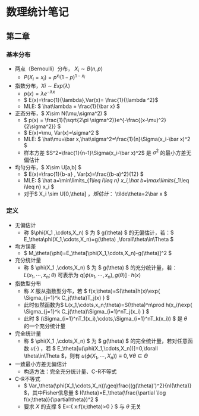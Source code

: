 # 数理统计笔记

## 第二章

### 基本分布

- 两点（Bernoulli）分布， $X_i\sim B(n,p)$
  - $P(X_i=x_i)=p^{x_i}(1-p)^{1-x_i}$
- 指数分布，$Xi\sim Exp(\lambda)$
  - $p(x)=\lambda e^{-\lambda x}$
  - $ E(x)=\frac{1}{\lambda},Var(x)= \frac{1}{\lambda ^2}$
  - MLE: $ \hat\lambda = \frac{1}{\bar x} $
- 正态分布，$ X\sim N(\mu,\sigma^2) $
  - $ p(x) = \frac{1}{\sqrt{2\pi \sigma^2}}e^{-\frac{(x-\mu)^2}{2\sigma^2}} $
  - $ E(x)=\mu, Var(x)=\sigma^2 $
  - MLE: $ \hat\mu=\bar x,\hat\sigma^2=\frac{1}{n}\Sigma(x_i-\bar x)^2 $
  - 样本方差 $S^2=\frac{1}{n-1}\Sigma(x_i-\bar x)^2$ 是 $\sigma^2$ 的最小方差无偏估计
- 均匀分布，$ X\sim U[a,b] $
  - $ E(x)=\frac{1}{b-a} , Var(x)=\frac{(b-a)^2}{12} $
  - MLE: $ \hat a=\min\limits_{_1\leq i\leq n} x_i,\hat b=\max\limits_{_1\leq i\leq n} x_i $
  - 对于$ X_i \sim U[0,\theta] $，矩估计：$ \tilde\theta=2\bar x $

### 定义

- 无偏估计
  - 称 $\phi(X_1 ,\cdots,X_n) $ 为 $ g(\theta) $ 的无偏估计，若：$ E_\theta\phi(X_1,\cdots,X_n)=g(\theta) ,\forall\theta\in\Theta $
- 均方误差
  - $ M_\theta(\phi)=E_\theta[\phi(X_1,\cdots,X_n)-g(\theta)]^2 $
- 充分统计量
  - 称 $ \phi(X_1 ,\cdots,X_n) $ 为 $ g(\theta) $ 的充分统计量，若：$L(x_1,\cdots,x_n;\theta)$ 可表示为 $q[\phi(x_1 ,\cdots,x_n),g(\theta)]\cdot h(x)$
- 指数型分布
  - 称 $X$ 服从指数型分布，若 $ f(x;\theta)=S(\theta)h(x)\exp\{ \Sigma_{j=1}^k C_j(\theta)T_j(x) \} $
  - 此时似然函数为$ L(x_1,\cdots,x_n;\theta)=S(\theta)^n\prod h(x_i)\exp\{ \Sigma_{j=1}^k C_j(\theta)\Sigma_{i=1}^nT_j(x_i) \} $
  - 此时 $ (\Sigma_{i=1}^nT_1(x_i),\cdots,\Sigma_{i=1}^nT_k(x_i)) $ 是 $\theta$ 的一个充分统计量
- 完全统计量
  - 称 $ \phi(X_1 ,\cdots,X_n) $ 为 $ g(\theta) $ 的完全统计量，若对任意函数 $u(\cdot)$ ，若 $ E_\theta[u(\phi(X_1,\cdots,X_n))]=0,\forall \theta\in\Theta $，则有 $u(\phi(X_1,\cdots,X_n))\equiv0,\forall \theta\in\Theta$
- 一致最小方差无偏估计
  - 构造方法：完全充分统计量、C-R不等式
- C-R不等式
  - $ Var_\theta(\phi(X_1,\cdots,X_n))\geq\frac{(g(\theta)')^2}{nI(\theta)} $，其中Fisher信息量 $ I(\theta)=E_\theta(\frac{\partial \log f(x;\theta)}{\partial\theta})^2 $
  - 要求 $X$ 的支撑 $ E=:\{ x:f(x;\theta)>0 \} $ 与 $\theta$ 无关
